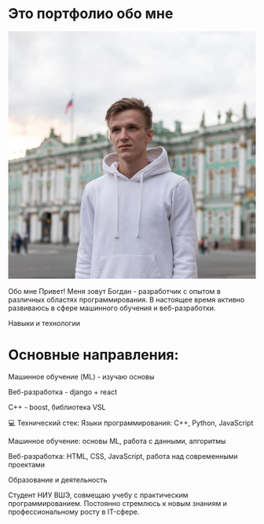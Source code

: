 # Это портфолио обо мне

![На случай если не сработает](1.jpg)

Обо мне
Привет! Меня зовут Богдан - разработчик с опытом в различных областях программирования. В настоящее время активно развиваюсь в сфере машинного обучения и веб-разработки.

Навыки и технологии
# Основные направления:
Машинное обучение (ML) - изучаю основы

Веб-разработка - django + react

C++ - boost, библиотека VSL

💻 Технический стек:
Языки программирования: C++, Python, JavaScript

Машинное обучение: основы ML, работа с данными, алгоритмы

Веб-разработка: HTML, CSS, JavaScript, работа над современными проектами

Образование и деятельность

Студент НИУ ВШЭ, совмещаю учебу с практическим программированием. Постоянно стремлюсь к новым знаниям и профессиональному росту в IT-сфере.